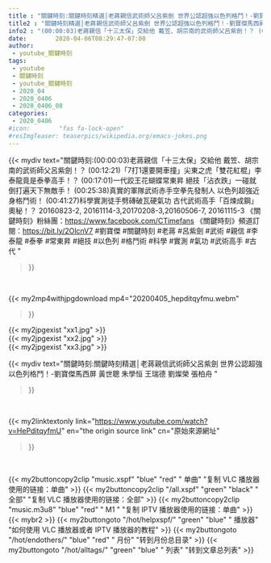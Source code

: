 ```yaml
---
title : "關鍵時刻:關鍵時刻精選│老蔣親信武術師父呂紫劍 世界公認超強以色列格鬥！-劉寶傑馬西屏 黃世聰  朱學恒 王瑞德  劉燦榮  張柏舟 "
title2 : "關鍵時刻精選│老蔣親信武術師父呂紫劍 世界公認超強以色列格鬥！-劉寶傑馬西屏 黃世聰  朱學恒 王瑞德  劉燦榮  張柏舟 "
info2 : "(00:00:03)老蔣親信「十三太保」交給他 戴笠、胡宗南的武術師父呂紫劍！？ (00:12:21)「7打1還要開車撞」尖東之虎「雙花紅棍」李泰龍竟是泰拳高手！？ (00:17:01)一代跤王花蝴蝶常東昇 絕技「沾衣跌」一碰就倒打遍天下無敵手！ (00:25:38)真實的軍隊武術赤手空拳先發制人 以色列超強近身格鬥術！ (00:41:27)科學實測徒手劈磚破瓦硬氣功 古代武術高手「百煉成鋼」奧秘！？  20160823-2, 20161114-3,20170208-3,20160506-7, 20161115-3  《關鍵時刻》粉絲團：https://www.facebook.com/CTimefans 《關鍵時刻》頻道訂閱：https://bit.ly/2OlcnV7  #劉寶傑 #關鍵時刻 #老蔣 #呂紫劍 #武術 #親信 #李泰龍 #泰拳 #常東昇 #絕技 #以色列 #格鬥術 #科學 #實測 #氣功 #武術高手 #古代 "
date:        2020-04-06T08:29:47-07:00
author:
 - youtube_關鍵時刻
tags:
 - youtube
 - 關鍵時刻
 - youtube_關鍵時刻
 - 2020_04
 - 2020_0406
 - 2020_0406_08
categories:
 - 2020_0406
#icon:        "fas fa-lock-open"
#resImgTeaser: teaserpics/wikipedia.org/emacs-jokes.png
---
```


{{< mydiv text="關鍵時刻:(00:00:03)老蔣親信「十三太保」交給他 戴笠、胡宗南的武術師父呂紫劍！？ (00:12:21)「7打1還要開車撞」尖東之虎「雙花紅棍」李泰龍竟是泰拳高手！？ (00:17:01)一代跤王花蝴蝶常東昇 絕技「沾衣跌」一碰就倒打遍天下無敵手！ (00:25:38)真實的軍隊武術赤手空拳先發制人 以色列超強近身格鬥術！ (00:41:27)科學實測徒手劈磚破瓦硬氣功 古代武術高手「百煉成鋼」奧秘！？  20160823-2, 20161114-3,20170208-3,20160506-7, 20161115-3  《關鍵時刻》粉絲團：https://www.facebook.com/CTimefans 《關鍵時刻》頻道訂閱：https://bit.ly/2OlcnV7  #劉寶傑 #關鍵時刻 #老蔣 #呂紫劍 #武術 #親信 #李泰龍 #泰拳 #常東昇 #絕技 #以色列 #格鬥術 #科學 #實測 #氣功 #武術高手 #古代 "
>}}
<br>


{{< my2mp4withjpgdownload mp4="20200405_hepditqyfmu.webm"
>}}

{{< my2jpgexist "xx1.jpg" >}}<br>
{{< my2jpgexist "xx2.jpg" >}}<br>
{{< my2jpgexist "xx3.jpg" >}}<br>



{{< mydiv text="關鍵時刻:關鍵時刻精選│老蔣親信武術師父呂紫劍 世界公認超強以色列格鬥！-劉寶傑馬西屏 黃世聰  朱學恒 王瑞德  劉燦榮  張柏舟 "
>}}
<br>

{{< my2linktextonly link="https://www.youtube.com/watch?v=HePditqyfmU"
en="the origin source link" cn="原始來源網址"
>}}


<br>

{{< my2buttoncopy2clip "music.xspf"        "blue"   "red"    " 单曲"  "复制 VLC 播放器使用的链接：单曲" >}} {{< my2buttoncopy2clip "/all.xspf"         "green"  "black"  " 全部"  "复制 VLC 播放器使用的链接：全部" >}} {{< my2buttoncopy2clip "music.m3u8"        "blue"   "red"    " M1 "    "复制 IPTV 播放器使用的链接：单曲" >}} {{< mybr2 >}} {{< my2buttongoto      "/hot/helpxspf/"    "green"  "blue"   " 播放器" "如何使用 VLC 播放器或者 IPTV 播放器的教程" >}} {{< my2buttongoto      "/hot/endothers/"   "blue"   "red"    " 月份"   "转到月份总目录" >}} {{< my2buttongoto      "/hot/alltags/"     "green"  "blue"   " 列表"   "转到文章总列表" >}} 
